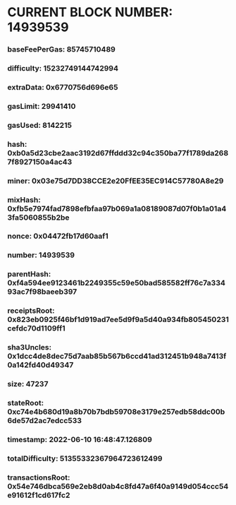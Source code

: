 # CURRENT BLOCK NUMBER: 14939539

### baseFeePerGas: 85745710489
### difficulty: 15232749144742994
### extraData: 0x6770756d696e65
### gasLimit: 29941410
### gasUsed: 8142215
### hash: 0xb0a5d23cbe2aac3192d67ffddd32c94c350ba77f1789da2687f8927150a4ac43
### miner: 0x03e75d7DD38CCE2e20FfEE35EC914C57780A8e29
### mixHash: 0xfb5e7974fad7898efbfaa97b069a1a08189087d07f0b1a01a43fa5060855b2be
### nonce: 0x04472fb17d60aaf1
### number: 14939539
### parentHash: 0xf4a594ee9123461b2249355c59e50bad585582ff76c7a33493ac7f98baeeb397
### receiptsRoot: 0x823eb0925f46bf1d919ad7ee5d9f9a5d40a934fb805450231cefdc70d1109ff1
### sha3Uncles: 0x1dcc4de8dec75d7aab85b567b6ccd41ad312451b948a7413f0a142fd40d49347
### size: 47237
### stateRoot: 0xc74e4b680d19a8b70b7bdb59708e3179e257edb58ddc00b6de57d2ac7edcc533
### timestamp: 2022-06-10 16:48:47.126809
### totalDifficulty: 51355332367964723612499
### transactionsRoot: 0x54e746dbca569e2eb8d0ab4c8fd47a6f40a9149d054ccc54e91612f1cd617fc2

